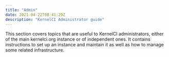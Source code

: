 ```yaml
---
title: "Admin"
date: 2021-04-22T08:41:29Z
description: "KernelCI Administrator guide"
---
```


This section covers topics that are useful to KernelCI administrators, either
of the main kernelci.org instance or of independent ones.  It contains
instructions to set up an instance and maintain it as well as how to manage
some related infrastructure.
